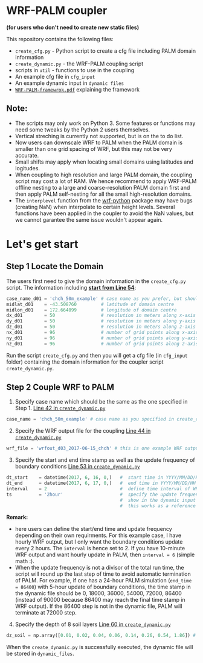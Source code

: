 # WRF-PALM coupler  
**(for users who don't need to create new static files)**


This repository contains the following files:

- `create_cfg.py` - Python script to create a cfg file including PALM domain information  
- `create_dynamic.py` - the WRF-PALM coupling script  
- scripts in `util` - functions to use in the coupling  
- An example cfg file in `cfg_input`  
- An example dynamic input in `dynamic files` 
- [`WRF-PALM-framewrok.pdf`](https://github.com/dqbuhtig/WRF-PALM-no-static/blob/master/WRF-PALM-framework.pdf) explaining the framework

## Note:
- The scripts may only work on Python 3. Some features or functions may need some tweaks by the Python 2 users themselves. 
- Vertical streching is currently not supported, but is on the to do list.    
- Now users can downscale WRF to PALM when the PALM domain is smaller than one grid spacing of WRF, but this may not be very accurate.  
- Small shifts may apply when locating small domains using latitudes and logitudes.  
- When coupling to high resolution and large PALM domain, the coupling script may cost a lot of RAM. We hence recommend to apply WRF-PALM offline nesting to a large and coarse-resolution PALM domain first and then apply PALM self-nesting for all the small high-resolution domains.  
- The `interplevel` function from the [wrf-python](https://wrf-python.readthedocs.io/en/latest/) package may have bugs (creating NaN) when interpolate to certain height levels. Several functions have been applied in the coupler to avoid the NaN values, but we cannot garantee the same issue wouldn't appear again.

# Let's get start
## Step 1 Locate the Domain

The users first need to give the domain information in the `create_cfg.py` script. The information including [**start from Line 54**](https://github.com/dqbuhtig/WRF-PALM-no-static/blob/master/create_cfg.py#L54):  

```python
case_name_d01 = 'chch_50m_example' # case name as you prefer, but should be consistent with the one used in dynamic script
midlat_d01    = -43.508760         # latitude of domain centre
midlon_d01    = 172.664099         # longitude of domain centre
dx_d01        = 50                 # resolution in meters along x-axis
dy_d01        = 50                 # resolution in meters along y-axis
dz_d01        = 50                 # resolution in meters along z-axis
nx_d01        = 96                 # number of grid points along x-axis
ny_d01        = 96                 # number of grid points along y-axis
nz_d01        = 96                 # number of grid points along z-axis
```

Run the script `create_cfg.py` and then you will get a cfg file (in `cfg_input` folder) containing the domain information for the coupler script `create_dynamic.py`.

## Step 2 Couple WRF to PALM

1. Specify case name which should be the same as the one specified in Step 1. [Line 42 in `create_dynamic.py`](https://github.com/dqbuhtig/WRF-PALM-no-static/blob/master/create_dynamic.py#L42)  
```python
case_name = 'chch_50m_example' # case name as you specified in create_cfg.py
```

2. Specify the WRF output file for the coupling [Line 44 in `create_dynamic.py`](https://github.com/dqbuhtig/WRF-PALM-no-static/blob/master/create_dynamic.py#L44)
```python
wrf_file = 'wrfout_d03_2017-06-15_chch' # this is one example WRF output I used. The output file can be provided upon request.
```

3. Specify the start and end time stamp as well as the update frequency of boundary conditions [Line 53 in `create_dynamic.py`](https://github.com/dqbuhtig/WRF-PALM-no-static/blob/master/create_dynamic.py#L53)

```python
dt_start    = datetime(2017, 6, 16, 0,)   #  start time in YYYY/MM/DD/HH format
dt_end      = datetime(2017, 6, 17, 0,)   #  end time in YYYY/MM/DD/HH format
interval    = 2                           #  define time interval of WRF output to be read for the coupling
ts          = '2hour'                     #  specify the update frequency of boundary conditions which will 
                                          #  show in the dynamic input filename
                                          #  this works as a reference in case the update frequency calculation went wrong
```

**Remark:**   
- here users can define the start/end time and update frequency depending on their own requirments. For this example case, I have hourly WRF output, but I only want the boundary conditions update every 2 hours. The `interval` is hence set to 2. If you have 10-minute WRF output and want hourly update in PALM, then `interval = 6` (simple math :).  
- When the update frequency is not a divisor of the total run time, the script will round up the last step of time to avoid automatic termination of PALM. For example, if one has a 24-hour PALM simulation (`end_time = 86400`) with 5-hour update of boundary conditions, the time stamp in the dynamic file should be 0, 18000, 36000, 54000, 72000, 86400 (instead of 90000 because 86400 may reach the final time stamp in WRF output). If the 86400 step is not in the dynamic file, PALM will terminate at 72000 step.


4. Specify the depth of 8 soil layers [Line 60 in `create_dynamic.py`](https://github.com/dqbuhtig/WRF-PALM-no-static/blob/master/create_dynamic.py#L60)

```python
dz_soil = np.array([0.01, 0.02, 0.04, 0.06, 0.14, 0.26, 0.54, 1.86]) # this is the default setup in PALM
```

When the `create_dynamic.py` is successfully executed, the dynamic file will be stored in `dynamic_files`. 





